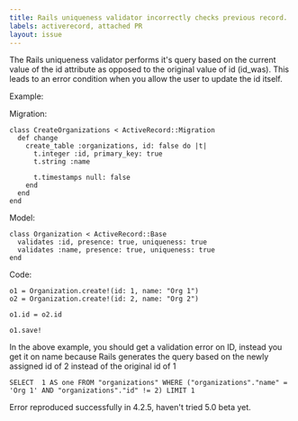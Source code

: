 ```yaml
---
title: Rails uniqueness validator incorrectly checks previous record.
labels: activerecord, attached PR
layout: issue
---
```


The Rails uniqueness validator performs it's query based on the current value of the id attribute as opposed to the original value of id (id_was).  This leads to an error condition when you allow the user to update the id itself.  

Example:

Migration: 

```
class CreateOrganizations < ActiveRecord::Migration
  def change
    create_table :organizations, id: false do |t|
      t.integer :id, primary_key: true
      t.string :name

      t.timestamps null: false
    end
  end
end
```

Model:

```
class Organization < ActiveRecord::Base
  validates :id, presence: true, uniqueness: true
  validates :name, presence: true, uniqueness: true
end
```

Code:

```
o1 = Organization.create!(id: 1, name: "Org 1")
o2 = Organization.create!(id: 2, name: "Org 2")

o1.id = o2.id

o1.save!
```

In the above example, you should get a validation error on ID, instead you get it on name because Rails generates the query based on the newly assigned id of 2 instead of the original id of 1

`SELECT  1 AS one FROM "organizations" WHERE ("organizations"."name" = 'Org 1' AND "organizations"."id" != 2) LIMIT 1`

Error reproduced successfully in 4.2.5, haven't tried 5.0 beta yet.

